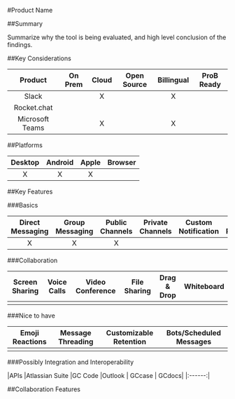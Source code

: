 #Product Name

##Summary

Summarize why the tool is being evaluated, and high level conclusion of the findings.


##Key Considerations

|     Product     | On Prem | Cloud | Open Source | Billingual | ProB Ready |
|:---------------:|:-------:|:-----:|:-----------:|:----------:|:----------:|
|      Slack      |         |   X   |             |     X      |            |
|   Rocket.chat   |         |       |             |            |            |
| Microsoft Teams |         |   X   |             |     X      |            |


##Platforms

| Desktop | Android | Apple | Browser |
|:-------:|:-------:|:-----:|:-------:|
|    X    |    X    |   X   |         |


##Key Features

###Basics

| Direct Messaging | Group Messaging | Public Channels | Private Channels | Custom Notification | Data Retention |
|:----------------:|:---------------:|:---------------:|:----------------:|:-------------------:|:--------------:|
|        X         |        X        |        X        |                  |                     |       X        |


###Collaboration

| Screen Sharing | Voice Calls | Video Conference | File Sharing | Drag & Drop | Whiteboard |
|:--------------:|:-----------:|:----------------:|:------------:|:-----------:|:----------:|
|                |             |                  |              |             |            |

###Nice to have

| Emoji Reactions | Message Threading | Customizable Retention | Bots/Scheduled Messages |
|:---------------:|:-----------------:|:----------------------:|:-----------------------:|
|                 |                   |                        |                         |

###Possibly Integration and Interoperability

|APIs    |Atlassian Suite |GC Code |Outlook | GCcase | GCdocs|
|:------:|

##Collaboration Features


##